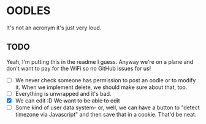 # OODLES
It's not an acronym it's just very loud.

## TODO
Yeah, I'm putting this in the readme I guess. Anyway we're on a plane and don't want to pay for the WiFi so no GitHub issues for us!

- [ ] We never check someone has permission to post an oodle or to modify it. When we implement delete, we should make sure about that, too.
- [ ] Everything is unwrapped and it's bad.
- [x] We can edit :D ~~We want to be able to edit~~
- [ ] Some kind of user data system- or, well, we can have a button to "detect timezone via Javascript" and then save that in a cookie. That'd be neat.